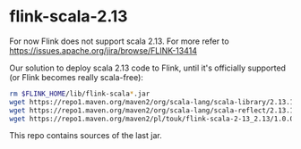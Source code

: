 # flink-scala-2.13

For now Flink does not support scala 2.13. For more refer to https://issues.apache.org/jira/browse/FLINK-13414

Our solution to deploy scala 2.13 code to Flink, until it's officially supported (or Flink becomes really scala-free):

```bash
rm $FLINK_HOME/lib/flink-scala*.jar
wget https://repo1.maven.org/maven2/org/scala-lang/scala-library/2.13.10/scala-library-2.13.10.jar -O $FLINK_HOME/lib/scala-library-2.13.10.jar
wget https://repo1.maven.org/maven2/org/scala-lang/scala-reflect/2.13.10/scala-reflect-2.13.10.jar -O $FLINK_HOME/lib/scala-reflect-2.13.10.jar
wget https://repo1.maven.org/maven2/pl/touk/flink-scala-2-13_2.13/1.0.0/flink-scala-2-13_2.13-1.0.0-assembly.jar -O $FLINK_HOME/lib/flink-scala-2-13_2.13-1.0.0-assembly.jar
```

This repo contains sources of the last jar.
